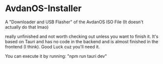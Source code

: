 # AvdanOS-Installer
A "Downloader and USB Flasher" of the AvdanOS ISO File (It doesn't actually do that lmao)

really unfinished and not worth checking out unless you want to finish it.
It's based on Tauri and has no code in the backend and is almost finished in the frontend (I think).
Good Luck cuz you'll need it.

You can execute it by running: "npm run tauri dev"
